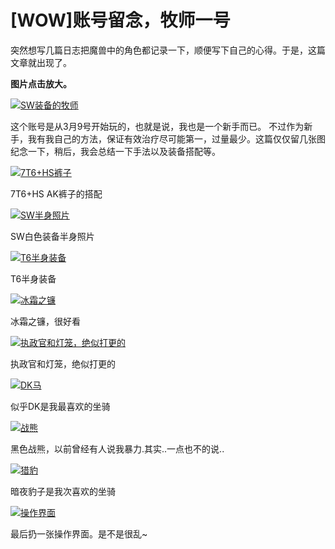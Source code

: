 # [WOW]账号留念，牧师一号

突然想写几篇日志把魔兽中的角色都记录一下，顺便写下自己的心得。于是，这篇文章就出现了。

**图片点击放大。**

[![SW装备的牧师](https://attachment.soulteary.com/2010/08/01/2010-08-01_093801.jpg "SW装备的牧师")](https://attachment.soulteary.com/2010/08/01/2010-08-01_093801.jpg)

这个账号是从3月9号开始玩的，也就是说，我也是一个新手而已。 不过作为新手，我有我自己的方法，保证有效治疗尽可能第一，过量最少。这篇仅仅留几张图纪念一下，稍后，我会总结一下手法以及装备搭配等。 

[![7T6+HS裤子](https://attachment.soulteary.com/2010/08/01/2010-08-01_091523.jpg "7T6+HS裤子")](https://attachment.soulteary.com/2010/08/2010-08-01_091523.jpg) 

7T6+HS AK裤子的搭配 

[![SW半身照片](https://attachment.soulteary.com/2010/08/01/2010-08-01_092116.jpg "SW半身照片")](https://attachment.soulteary.com/2010/08/01/2010-08-01_092116.jpg) 

SW白色装备半身照片 

[![T6半身装备](https://attachment.soulteary.com/2010/08/01/2010-08-01_092132.jpg "T6半身装备")](https://attachment.soulteary.com/2010/08/01/2010-08-01_092132.jpg) 

T6半身装备 

[![冰霜之镰](https://attachment.soulteary.com/2010/08/01/2010-08-01_092650.jpg "冰霜之镰")](https://attachment.soulteary.com/2010/08/01/2010-08-01_092650.jpg) 

冰霜之镰，很好看 

[![执政官和灯笼，绝似打更的](https://attachment.soulteary.com/2010/08/01/2010-08-01_092711.jpg "执政官和灯笼，绝似打更的")](https://attachment.soulteary.com/2010/08/01/2010-08-01_092711.jpg) 

执政官和灯笼，绝似打更的 

[![DK马](https://attachment.soulteary.com/2010/08/01/2010-08-01_092243.jpg "DK马")](https://attachment.soulteary.com/2010/08/01/2010-08-01_092243.jpg) 

似乎DK是我最喜欢的坐骑

[![战熊](https://attachment.soulteary.com/2010/08/01/2010-08-01_092258.jpg "战熊") ](https://attachment.soulteary.com/2010/08/2010-08-01_092258.jpg)
 
黑色战熊，以前曾经有人说我暴力.其实..一点也不的说.. 
  
[![猎豹](https://attachment.soulteary.com/2010/08/01/2010-08-01_092317.jpg "猎豹")](https://attachment.soulteary.com/2010/08/01/2010-08-01_092317.jpg)
  
暗夜豹子是我次喜欢的坐骑
   
[![操作界面](https://attachment.soulteary.com/2010/08/01/2010-08-01_092959.jpg "操作界面")](https://attachment.soulteary.com/2010/08/01/2010-08-01_092959.jpg)
    
最后扔一张操作界面。是不是很乱~

